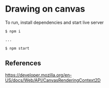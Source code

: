 # Drawing on canvas

To run, install dependencies and start live server

```
$ npm i

...

$ npm start
```

## References

https://developer.mozilla.org/en-US/docs/Web/API/CanvasRenderingContext2D
